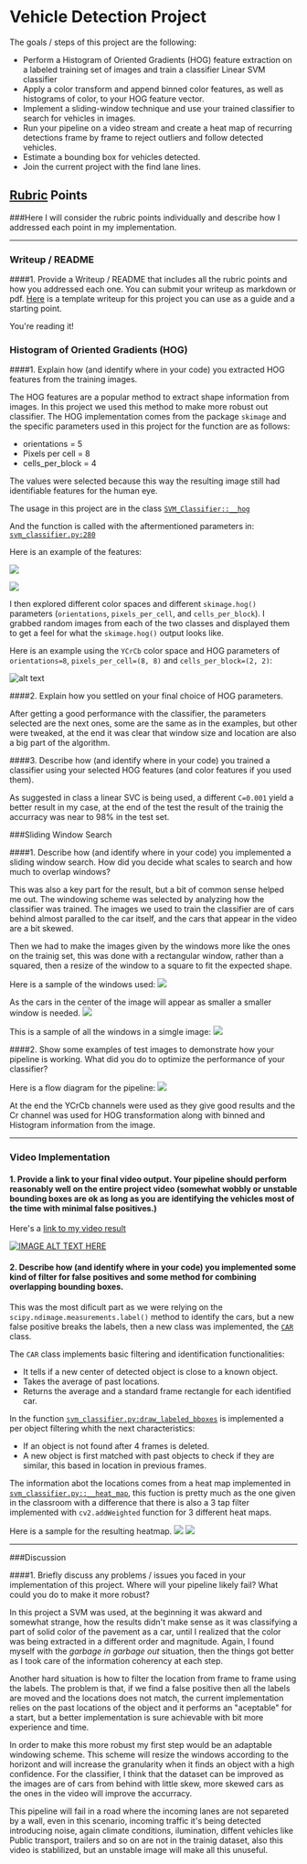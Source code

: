 
# **Vehicle Detection Project**

The goals / steps of this project are the following:

* Perform a Histogram of Oriented Gradients (HOG) feature extraction on a labeled training set of images and train a classifier Linear SVM classifier
* Apply a color transform and append binned color features, as well as histograms of color, to your HOG feature vector.
* Implement a sliding-window technique and use your trained classifier to search for vehicles in images.
* Run your pipeline on a video stream and create a heat map of recurring detections frame by frame to reject outliers and follow detected vehicles.
* Estimate a bounding box for vehicles detected.
* Join the current project with the find lane lines.

[//]: # (Image References)
[image1]: ./examples/car_not_car.png
[image2]: ./examples/HOG_example.jpg
[image3]: ./examples/sliding_windows.jpg
[image4]: ./examples/sliding_window.jpg
[image5]: ./examples/bboxes_and_heat.png
[image6]: ./examples/labels_map.png
[image7]: ./examples/output_bboxes.png
[video1]: https://youtu.be/OVXSd_9SnSY

## [Rubric](https://review.udacity.com/#!/rubrics/513/view) Points
###Here I will consider the rubric points individually and describe how I addressed each point in my implementation.  

---
### Writeup / README

####1. Provide a Writeup / README that includes all the rubric points and how you addressed each one.  You can submit your writeup as markdown or pdf.  [Here](https://github.com/udacity/CarND-Vehicle-Detection/blob/master/writeup_template.md) is a template writeup for this project you can use as a guide and a starting point.  

You're reading it!

### Histogram of Oriented Gradients (HOG)

####1. Explain how (and identify where in your code) you extracted HOG features from the training images.

The HOG features are a popular method to extract shape information from images.
In this project we used this method to make more robust out classifier.
The HOG implementation comes from the package `skimage` and the specific parameters
used in this project for the function are as follows:
* orientations = 5
* Pixels per cell = 8
* cells_per_block = 4

The values were selected because this way the resulting image still had
identifiable features for the human eye.


The usage in this project are in the class [`SVM_Classifier::__hog`](https://github.com/yhoazk/CarND-Vehicle-Tracking-P5/blob/master/svm_classifier.py#L219-L226)

And the function is called with the aftermentioned parameters in:
[`svm_classifier.py:280`](https://github.com/yhoazk/CarND-Vehicle-Tracking-P5/blob/master/svm_classifier.py#L280)

Here is an example of the features:

![](./examples/Hog_sample.png)

![](./examples/hog_sample2.png)





I then explored different color spaces and different `skimage.hog()` parameters (`orientations`, `pixels_per_cell`, and `cells_per_block`).  I grabbed random images from each of the two classes and displayed them to get a feel for what the `skimage.hog()` output looks like.

Here is an example using the `YCrCb` color space and HOG parameters of `orientations=8`, `pixels_per_cell=(8, 8)` and `cells_per_block=(2, 2)`:


![alt text][image2]

####2. Explain how you settled on your final choice of HOG parameters.

After getting a good performance with the classifier, the parameters selected are
the next ones, some are the same as in the examples, but other were tweaked, at
the end it was clear that window size and location are also a big part of the algorithm.

####3. Describe how (and identify where in your code) you trained a classifier using your selected HOG features (and color features if you used them).

As suggested in class a linear SVC is being used, a different `C=0.001` yield a better
result in my case, at the end of the test the result of the trainig the accurracy was
near to 98% in the test set.

###Sliding Window Search

####1. Describe how (and identify where in your code) you implemented a sliding window search.  How did you decide what scales to search and how much to overlap windows?

This was also a key part for the result, but a bit of common sense helped me out.
The windowing scheme was selected by analyzing how the classifier was trained.
The images we used to train the classifier are of cars behind almost paralled to
the car itself, and the cars that appear in the video are a bit skewed.

Then we had to make the images given by the windows more like the ones on the
trainig set, this was done with a rectangular window, rather than a squared, then
a resize of the window to a square to fit the expected shape.

Here is a sample of the windows used:
![](./examples/BigWindow.png)

As the cars in the center of the image will appear as smaller a smaller window is needed.
![](./examples/ExampleSingle.png)

This is a sample of all the windows in a simgle image:
![](./examples/AllWindows.png)


####2. Show some examples of test images to demonstrate how your pipeline is working.  What did you do to optimize the performance of your classifier?

Here is a flow diagram for the pipeline:
![](./Class_flow.png)

At the end the YCrCb channels were used as they give good results and the Cr channel
was used for HOG transformation along with binned and Histogram information from the
image.


---

### Video Implementation

#### 1. Provide a link to your final video output.  Your pipeline should perform reasonably well on the entire project video (somewhat wobbly or unstable bounding boxes are ok as long as you are identifying the vehicles most of the time with minimal false positives.)
Here's a [link to my video result](./project_video.mp4)

[![IMAGE ALT TEXT HERE](https://img.youtube.com/vi/OVXSd_9SnSY/0.jpg)](https://www.youtube.com/watch?v=OVXSd_9SnSY)

#### 2. Describe how (and identify where in your code) you implemented some kind of filter for false positives and some method for combining overlapping bounding boxes.

This was the most dificult part as we were relying on the `scipy.ndimage.measurements.label()` method to identify the cars, but a new
false positive breaks the labels, then a new class was implemented, the [`CAR`](https://github.com/yhoazk/CarND-Vehicle-Tracking-P5/blob/master/car.py) class.

The `CAR` class implements basic filtering and identification functionalities:
- It tells if a new center of detected object is close to a known object.
- Takes the average of past locations.
- Returns the average and a standard frame rectangle for each identified car.

In the function [`svm_classifier.py:draw_labeled_bboxes`](https://github.com/yhoazk/CarND-Vehicle-Tracking-P5/blob/master/svm_classifier.py#L105-L161) is implemented a per object filtering
whith the next characteristics:

- If an object is not found after 4 frames is deleted.
- A new object is first matched with past objects to check if they are similar,
  this based in location in previous frames.

The information abot the locations comes from a heat map implemented in [`svm_classifier.py::__heat_map`](https://github.com/yhoazk/CarND-Vehicle-Tracking-P5/blob/master/svm_classifier.py#L374-L418), this fuction is pretty much as the one given
in the classroom with a difference that there is also a 3 tap filter implemented with
`cv2.addWeighted` function for 3 different heat maps.

Here is a sample for the resulting heatmap.
![](./examples/figure_1-6.png)
![](./examples/figure_1-7.png)

---

###Discussion

####1. Briefly discuss any problems / issues you faced in your implementation of this project.  Where will your pipeline likely fail?  What could you do to make it more robust?


In this project a SVM was used, at the beginning it was akward and somewhat strange, how the results didn't make sense as it was classifying a part of
solid color of the pavement as a car, until I realized
that the color was being extracted in a different order and magnitude. Again, I found
myself with the *garbage in garbage out* situation, then the things got better as I
took care of the information coherency at each step.


Another hard situation is how to filter the location from frame to frame using the
labels. The problem is that, if we find a false positive then all the labels are
moved and the locations does not match, the current implementation relies on the
past locations of the object and it performs an "aceptable" for a start, but a better implementation
is sure achievable with bit more experience and time.

In order to make this more robust my first step would be an adaptable windowing scheme.
This scheme will resize the windows according to the horizont and will increase the granularity when it finds an object with a high confidence. For the classifier,
I think that the dataset can be improved as the images are of cars from
behind with little skew, more skewed cars as the ones in the video will improve
the accurracy.

This pipeline will fail in a road where the incoming lanes are not separeted by
a wall, even in this scenario, incoming traffic it's being detected introducing
noise, again climate conditions, ilumination, diffent vehicles like Public transport,
trailers and so on are not in the trainig dataset, also this video is stablilized,
but an unstable image will make all this unuseful.
